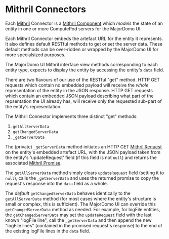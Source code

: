 # Mithril Connectors

Each [Mithril](https://mithril.js.org/) Connector is a [Mithril
Component](https://mithril.js.org/components.html) which *models* the
state of an entity in one or more ComputePod servers for the MajorDomo UI.

Each Mithril Connector embeds the artefact URL for the entity it
represents. It also defines default RESTful methods to get or set the
server data. These default methods can be over-ridden or wrapped by the
MajorDomo UI for more specialsized purposes.

The MajorDomo UI Mithril interface view methods corresponding to each
entity type, expects to display the entity by accessing the entity's
`data` field.

There are two flavours of our use of the RESTful "get" method. HTTP GET
requests which contain no embedded payload will receive the *whole*
representation of the entity in the JSON response. HTTP GET requests which
contain an embedded JSON payload describing what part of the repsentation
the UI already has, will receive only the requested sub-part of the
entity's representation.

The Mithril Connector implements three distinct "get" methods:

1. `getAllServerData`
2. `getChangedServerData`
3. `_getServerData`

The (private) `_getServerData` method initiates an HTTP GET [Mithril
Request](https://mithril.js.org/request.html) on the entity's embedded
artefact URL, with the JSON payload taken from the entity's
'updateRequest' field (if this field is not `null`) and returns the
associated [Mithril Promise](https://mithril.js.org/promise.html).

The `getAllServerData` method simply clears `updateRequest` field (setting
it to `null`), calls the `_getServerData` and uses the returned promise to
copy the request's response into the `data` field as a whole.

The *default* `getChangedServerData` behaves identically to the
`getAllServerData` method (for most cases where the entity's structure is
small or complex, this is sufficient). The MajorDomo UI can override this
`getChangedServerData` method as needed. For example, for logFile
entities, the `getChangedServerData` may set the `updateRequest` field
with the last known "logFile line", call the `_getServerData` and then
append the new "logFile lines" (contained in the promised request's
response) to the end of the existing logFile lines in the `data` field.